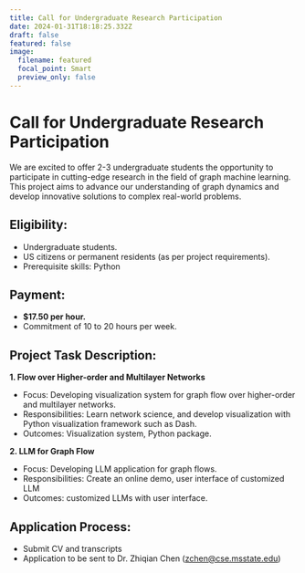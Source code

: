 ```yaml
---
title: Call for Undergraduate Research Participation
date: 2024-01-31T18:18:25.332Z
draft: false
featured: false
image:
  filename: featured
  focal_point: Smart
  preview_only: false
---
```

# **Call for Undergraduate Research Participation** 

We are excited to offer 2-3 undergraduate students the opportunity to participate in cutting-edge research in the field of graph machine learning. This project aims to advance our understanding of graph dynamics and develop innovative solutions to complex real-world problems.

## **Eligibility:**

- Undergraduate students.
- US citizens or permanent residents (as per project requirements).
- Prerequisite skills: Python

## **Payment:**

- **$17.50 per hour.**
- Commitment of 10 to 20 hours per week.

## **Project Task Description:**

**1. Flow over Higher-order and Multilayer Networks**

- Focus: Developing visualization system for graph flow over higher-order and multilayer networks.
- Responsibilities: Learn network science, and develop visualization with Python visualization framework such as Dash.
- Outcomes: Visualization system, Python package.

**2. LLM for Graph Flow**

- Focus: Developing LLM application for graph flows.
- Responsibilities: Create an online demo, user interface of customized LLM
- Outcomes: customized LLMs with user interface.

## **Application Process:**

- Submit CV and transcripts
- Application to be sent to Dr. Zhiqian Chen ([zchen@cse.msstate.edu](mailto:zchen@cse.msstate.edu))